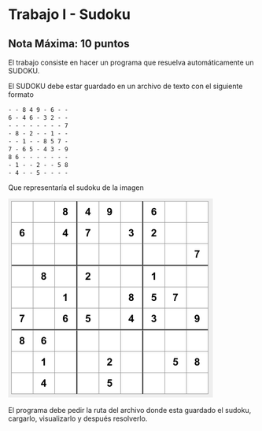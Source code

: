 # Trabajo I - Sudoku

## Nota Máxima: 10 puntos

El trabajo consiste en hacer un programa que resuelva automáticamente un SUDOKU. 

El SUDOKU debe estar guardado en un archivo de texto con el siguiente formato

```
- - 8 4 9 - 6 - -
6 - 4 6 - 3 2 - -
- - - - - - - - 7
- 8 - 2 - - 1 - -
- - 1 - - 8 5 7 -
7 - 6 5 - 4 3 - 9
8 6 - - - - - - -
- 1 - - 2 - - 5 8
- 4 - - 5 - - - - 
```
Que representaría el sudoku de la imagen

![Sudoku](./sudoku.png)

El programa debe pedir la ruta del archivo donde esta guardado el sudoku, cargarlo, visualizarlo y después resolverlo.
